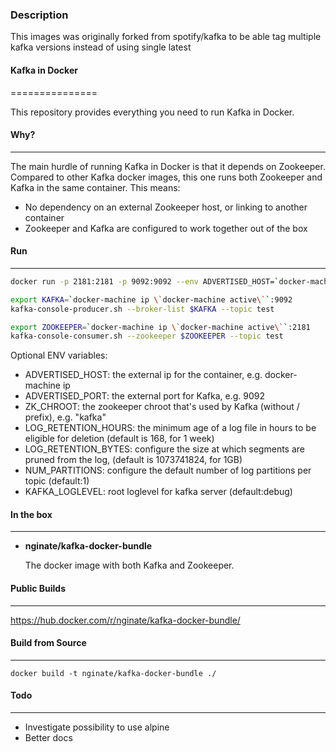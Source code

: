 ### Description
This images was originally forked from spotify/kafka to be able tag multiple kafka versions instead of using single latest

#### Kafka in Docker
===============

This repository provides everything you need to run Kafka in Docker.

#### Why?
---
The main hurdle of running Kafka in Docker is that it depends on Zookeeper.
Compared to other Kafka docker images, this one runs both Zookeeper and Kafka
in the same container. This means:

* No dependency on an external Zookeeper host, or linking to another container
* Zookeeper and Kafka are configured to work together out of the box

#### Run
---

```bash
docker run -p 2181:2181 -p 9092:9092 --env ADVERTISED_HOST=`docker-machine ip \`docker-machine active\`` --env ADVERTISED_PORT=9092 nginate/kafka-docker-bundle
```

```bash
export KAFKA=`docker-machine ip \`docker-machine active\``:9092
kafka-console-producer.sh --broker-list $KAFKA --topic test
```

```bash
export ZOOKEEPER=`docker-machine ip \`docker-machine active\``:2181
kafka-console-consumer.sh --zookeeper $ZOOKEEPER --topic test
```
Optional ENV variables:

* ADVERTISED_HOST: the external ip for the container, e.g. docker-machine ip
* ADVERTISED_PORT: the external port for Kafka, e.g. 9092
* ZK_CHROOT: the zookeeper chroot that's used by Kafka (without / prefix), e.g. "kafka"
* LOG_RETENTION_HOURS: the minimum age of a log file in hours to be eligible for deletion (default is 168, for 1 week)
* LOG_RETENTION_BYTES: configure the size at which segments are pruned from the log, (default is 1073741824, for 1GB)
* NUM_PARTITIONS: configure the default number of log partitions per topic (default:1)
* KAFKA_LOGLEVEL: root loglevel for kafka server (default:debug)

#### In the box
----------
* **nginate/kafka-docker-bundle**

  The docker image with both Kafka and Zookeeper.

#### Public Builds
-------------

https://hub.docker.com/r/nginate/kafka-docker-bundle/

#### Build from Source
-----------------

    docker build -t nginate/kafka-docker-bundle ./

#### Todo
----

* Investigate possibility to use alpine
* Better docs
